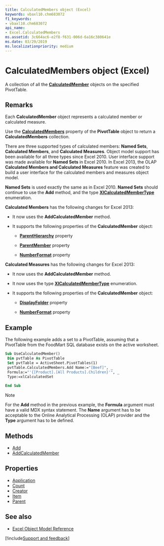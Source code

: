 ```yaml
---
title: CalculatedMembers object (Excel)
keywords: vbaxl10.chm683072
f1_keywords:
- vbaxl10.chm683072
api_name:
- Excel.CalculatedMembers
ms.assetid: 3c664ac6-e2f8-f631-006d-6a16c380641e
ms.date: 03/29/2019
ms.localizationpriority: medium
---
```



# CalculatedMembers object (Excel)

A collection of all the **[CalculatedMember](Excel.CalculatedMembers.md)** objects on the specified PivotTable.


## Remarks

Each **CalculatedMember** object represents a calculated member or calculated measure.

Use the **[CalculatedMembers](Excel.PivotTable.CalculatedMembers.md)** property of the **PivotTable** object to return a **CalculatedMembers** collection.

There are three supported types of calculated members: **Named Sets**, **Calculated Members**, and **Calculated Measures**. Object model support has been available for all three types since Excel 2010. User interface support was made available for **Named Sets** in Excel 2010. In Excel 2013, the OLAP **Calculated Members and Calculated Measures** feature was created to build a user interface for the calculated members and measures object model.

**Named Sets** is used exactly the same as in Excel 2010. **Named Sets** should continue to use the **Add** method, and the type **[XlCalculatedMemberType](excel.xlcalculatedmembertype.md)** enumeration.

**Calculated Members** has the following changes for Excel 2013:

- It now uses the **AddCalculatedMember** method.
    
- It supports the following properties of the **CalculatedMember** object:

  - **[ParentHierarchy](Excel.calculatedmember.parenthierarchy.md)** property
    
  - **[ParentMember](Excel.calculatedmember.parentmember.md)** property 
    
  - **[NumberFormat](Excel.calculatedmember.numberformat.md)** property 
    
**Calculated Measures** has the following changes for Excel 2013:

- It now uses the **AddCalculatedMember** method.
    
- It now uses the type **[XlCalculatedMemberType](Excel.xlCalculatedMemberType.md)** enumeration.

- It supports the following properties of the **CalculatedMember** object:
    
  - **[DisplayFolder](Excel.CalculatedMember.DisplayFolder.md)** property
    
  - **[NumberFormat](Excel.calculatedmember.numberformat.md)** property 
    

## Example

The following example adds a set to a PivotTable, assuming that a PivotTable from the FoodMart SQL database exists on the active worksheet.

```vb
Sub UseCalculatedMember() 
 Dim pvtTable As PivotTable 
 Set pvtTable = ActiveSheet.PivotTables(1)
 pvtTable.CalculatedMembers.Add Name:="[Beef]", _ 
 Formula:="'{[Product].[All Products].Children}'", _ 
 Type:=xlCalculatedSet 
 
End Sub
```

> [!NOTE] 
> For the **Add** method in the previous example, the **Formula** argument must have a valid MDX syntax statement. The **Name** argument has to be acceptable to the Online Analytical Processing (OLAP) provider and the **Type** argument has to be defined.


## Methods

- [Add](Excel.CalculatedMembers.Add.md)
- [AddCalculatedMember](Excel.calculatedmembers.addcalculatedmember.md)

## Properties

- [Application](Excel.CalculatedMembers.Application.md)
- [Count](Excel.CalculatedMembers.Count.md)
- [Creator](Excel.CalculatedMembers.Creator.md)
- [Item](Excel.CalculatedMembers.Item.md)
- [Parent](Excel.CalculatedMembers.Parent.md)


## See also

- [Excel Object Model Reference](overview/Excel/object-model.md)

[!include[Support and feedback](~/includes/feedback-boilerplate.md)]